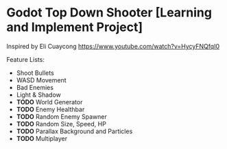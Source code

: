 # Godot Top Down Shooter [Learning and Implement Project]

Inspired by Eli Cuaycong https://www.youtube.com/watch?v=HycyFNQfqI0 

Feature Lists:
- Shoot Bullets
- WASD Movement
- Bad Enemies
- Light & Shadow
- **TODO** World Generator
- **TODO** Enemy Healthbar 
- **TODO** Random Enemy Spawner
- **TODO** Random Size, Speed, HP
- **TODO** Parallax Background and Particles
- **TODO** Multiplayer